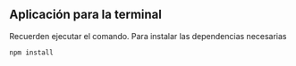 ## Aplicación para la terminal

Recuerden ejecutar el comando. Para instalar las dependencias necesarias

```
npm install
```
